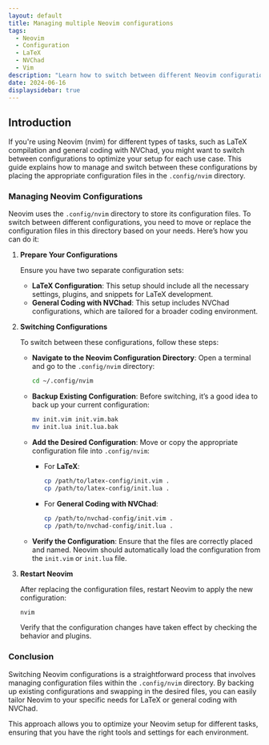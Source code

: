 ```yaml
---
layout: default
title: Managing multiple Neovim configurations
tags:
  - Neovim
  - Configuration
  - LaTeX
  - NVChad
  - Vim
description: "Learn how to switch between different Neovim configurations for LaTeX and general coding using NVChad."
date: 2024-06-16
displaysidebar: true
---
```


## Introduction

If you're using Neovim (nvim) for different types of tasks, such as LaTeX compilation and general coding with NVChad, you might want to switch between configurations to optimize your setup for each use case. This guide explains how to manage and switch between these configurations by placing the appropriate configuration files in the `.config/nvim` directory.

### Managing Neovim Configurations

Neovim uses the `.config/nvim` directory to store its configuration files. To switch between different configurations, you need to move or replace the configuration files in this directory based on your needs. Here’s how you can do it:

1. **Prepare Your Configurations**

   Ensure you have two separate configuration sets:
   - **LaTeX Configuration**: This setup should include all the necessary settings, plugins, and snippets for LaTeX development.
   - **General Coding with NVChad**: This setup includes NVChad configurations, which are tailored for a broader coding environment.

2. **Switching Configurations**

   To switch between these configurations, follow these steps:

   - **Navigate to the Neovim Configuration Directory**:
     Open a terminal and go to the `.config/nvim` directory:

     ```sh
     cd ~/.config/nvim
     ```

   - **Backup Existing Configuration**:
     Before switching, it’s a good idea to back up your current configuration:

     ```sh
     mv init.vim init.vim.bak
     mv init.lua init.lua.bak
     ```

   - **Add the Desired Configuration**:
     Move or copy the appropriate configuration file into `.config/nvim`:

     - For **LaTeX**:
       
       ```sh
       cp /path/to/latex-config/init.vim .
       cp /path/to/latex-config/init.lua .
       ```

     - For **General Coding with NVChad**:
       
       ```sh
       cp /path/to/nvchad-config/init.vim .
       cp /path/to/nvchad-config/init.lua .
       ```

   - **Verify the Configuration**:
     Ensure that the files are correctly placed and named. Neovim should automatically load the configuration from the `init.vim` or `init.lua` file.

3. **Restart Neovim**

   After replacing the configuration files, restart Neovim to apply the new configuration:

   ```sh
   nvim
   ```

   Verify that the configuration changes have taken effect by checking the behavior and plugins.

### Conclusion

Switching Neovim configurations is a straightforward process that involves managing configuration files within the `.config/nvim` directory. By backing up existing configurations and swapping in the desired files, you can easily tailor Neovim to your specific needs for LaTeX or general coding with NVChad.

This approach allows you to optimize your Neovim setup for different tasks, ensuring that you have the right tools and settings for each environment.